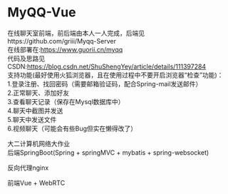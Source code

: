 # MyQQ-Vue
在线聊天室前端，前后端由本人一人完成，后端见https://github.com/griii/Myqq-Server  
在线部署在:https://www.guorii.cn/myqq  
代码及思路见CSDN:https://blog.csdn.net/ShuShengYey/article/details/111397284  
支持功能(最好使用火狐浏览器，且在使用过程中不要开启浏览器“检查”功能)：  
1.登录注册、找回密码（需要邮箱验证码，配合Spring-mail发送邮件）  
2.正常聊天、添加好友  
3.查看聊天记录（保存在Mysql数据库中）  
4.聊天中截图并发送  
5.聊天中发送文件  
6.视频聊天（可能会有些Bug但实在懒得改了）  
  
大二计算机网络大作业  
后端SpringBoot(Spring + springMVC + mybatis + spring-websocket)  
  
反向代理nginx  
  
前端Vue + WebRTC  
